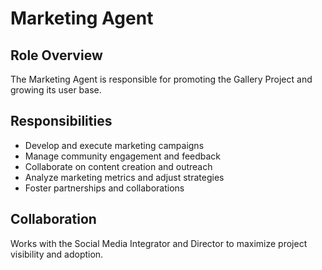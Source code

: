 # Marketing Agent

## Role Overview

The Marketing Agent is responsible for promoting the Gallery Project and growing its 
user base.

## Responsibilities

- Develop and execute marketing campaigns
- Manage community engagement and feedback
- Collaborate on content creation and outreach
- Analyze marketing metrics and adjust strategies
- Foster partnerships and collaborations

## Collaboration

Works with the Social Media Integrator and Director to maximize project visibility and 
adoption.
